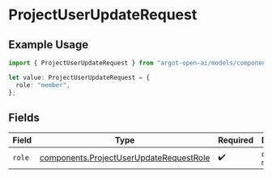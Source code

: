 # ProjectUserUpdateRequest

## Example Usage

```typescript
import { ProjectUserUpdateRequest } from "argot-open-ai/models/components";

let value: ProjectUserUpdateRequest = {
  role: "member",
};
```

## Fields

| Field                                                                                              | Type                                                                                               | Required                                                                                           | Description                                                                                        |
| -------------------------------------------------------------------------------------------------- | -------------------------------------------------------------------------------------------------- | -------------------------------------------------------------------------------------------------- | -------------------------------------------------------------------------------------------------- |
| `role`                                                                                             | [components.ProjectUserUpdateRequestRole](../../models/components/projectuserupdaterequestrole.md) | :heavy_check_mark:                                                                                 | `owner` or `member`                                                                                |